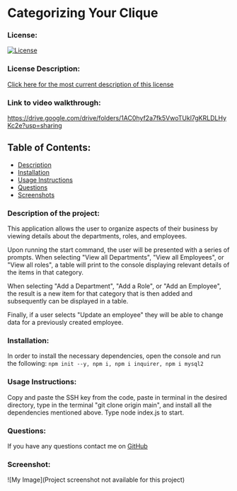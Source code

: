 # Categorizing Your Clique
### License:
[![License](https://img.shields.io/badge/License-MIT-green.svg)](https://opensource.org/licenses/MIT) 
### License Description:
[Click here for the most current description of this license](https://opensource.org/licenses/MIT)
### Link to video walkthrough:
https://drive.google.com/drive/folders/1AC0hyf2a7fk5VwoTUkl7gKRLDLHyKc2e?usp=sharing
## Table of Contents: 
* [Description](#description)
* [Installation](#installation)
* [Usage Instructions](#usage-instructions)
* [Questions](#questions)
* [Screenshots](#screenshot)
### Description of the project:
This application allows the user to organize aspects of their business by viewing details about the departments, roles, and employees. 

Upon running the start command, the user will be presented with a series of prompts. When selecting "View all Departments", "View all Employees", or "View all roles", a table will print to the console displaying relevant details of the items in that category. 

When selecting "Add a Department", "Add a Role", or "Add an Employee", the result is a new item for that category that is then added and subsequently can be displayed in a table.

Finally, if a user selects "Update an employee" they will be able to change data for a previously created employee. 
### Installation:
In order to install the necessary dependencies, open the console and run the following:
```npm init --y, npm i, npm i inquirer, npm i mysql2```
### Usage Instructions:
Copy and paste the SSH key from the code, paste in terminal in the desired directory, type in the terminal "git clone origin main", and install all the dependencies mentioned above. Type node index.js to start.
### Questions:
If you have any questions contact me on [GitHub](https://github.com/AmberZimmerman) 
### Screenshot:
![My Image](Project screenshot not available for this project) 
